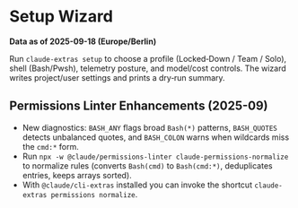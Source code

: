# Setup Wizard

**Data as of 2025-09-18 (Europe/Berlin)**

Run `claude-extras setup` to choose a profile (Locked‑Down / Team / Solo), shell (Bash/Pwsh), telemetry posture,
and model/cost controls. The wizard writes project/user settings and prints a dry‑run summary.

## Permissions Linter Enhancements (2025-09)

- New diagnostics: `BASH_ANY` flags broad `Bash(*)` patterns, `BASH_QUOTES` detects unbalanced quotes, and `BASH_COLON` warns when wildcards miss the `cmd:*` form.
- Run `npx -w @claude/permissions-linter claude-permissions-normalize` to normalize rules (converts `Bash(cmd)` to `Bash(cmd:*)`, deduplicates entries, keeps arrays sorted).
- With `@claude/cli-extras` installed you can invoke the shortcut `claude-extras permissions normalize`.
